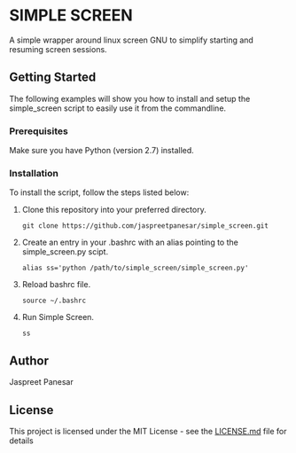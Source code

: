# SIMPLE SCREEN

A simple wrapper around linux screen GNU to simplify starting and resuming screen sessions.

## Getting Started
The following examples will show you how to install and setup the simple_screen script to easily use it from the commandline.

### Prerequisites
Make sure you have Python (version 2.7) installed.


### Installation
To install the script, follow the steps listed below:  

1.  Clone this repository into your preferred directory.  
    ```
    git clone https://github.com/jaspreetpanesar/simple_screen.git
    ```

2.  Create an entry in your .bashrc with an alias pointing to the simple_screen.py scipt.  
    ```
    alias ss='python /path/to/simple_screen/simple_screen.py'
    ```

3.  Reload bashrc file.
    ```
    source ~/.bashrc
    ```

4.  Run Simple Screen.
    ```
    ss 
    ```

## Author
Jaspreet Panesar 

## License
This project is licensed under the MIT License - see the [LICENSE.md](LICENSE.md) file for details
